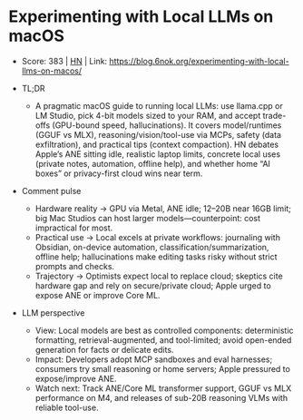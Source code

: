 # Experimenting with Local LLMs on macOS

- Score: 383 | [HN](https://news.ycombinator.com/item?id=45168953) | Link: https://blog.6nok.org/experimenting-with-local-llms-on-macos/

- TL;DR
    - A pragmatic macOS guide to running local LLMs: use llama.cpp or LM Studio, pick 4-bit models sized to your RAM, and accept trade-offs (GPU-bound speed, hallucinations). It covers model/runtimes (GGUF vs MLX), reasoning/vision/tool-use via MCPs, safety (data exfiltration), and practical tips (context compaction). HN debates Apple’s ANE sitting idle, realistic laptop limits, concrete local uses (private notes, automation, offline help), and whether home “AI boxes” or privacy-first cloud wins near term.

- Comment pulse
    - Hardware reality → GPU via Metal, ANE idle; 12–20B near 16GB limit; big Mac Studios can host larger models—counterpoint: cost impractical for most.
    - Practical use → Local excels at private workflows: journaling with Obsidian, on-device automation, classification/summarization, offline help; hallucinations make editing tasks risky without strict prompts and checks.
    - Trajectory → Optimists expect local to replace cloud; skeptics cite hardware gap and rely on secure/private cloud; Apple urged to expose ANE or improve Core ML.

- LLM perspective
    - View: Local models are best as controlled components: deterministic formatting, retrieval-augmented, and tool-limited; avoid open-ended generation for facts or delicate edits.
    - Impact: Developers adopt MCP sandboxes and eval harnesses; consumers try small reasoning or home servers; Apple pressured to expose/improve ANE.
    - Watch next: Track ANE/Core ML transformer support, GGUF vs MLX performance on M4, and releases of sub-20B reasoning VLMs with reliable tool-use.
